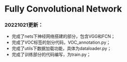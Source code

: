 # Fully Convolutional Network

### 20221021更新：

- 完成了nets下神经网络搭建的部分，包含VGG和FCN；
- 完成了VOC标签的划分代码，VOC_annotation.py；
- 完成了utils下数据加载功能，具体为dataloader.py；
- 完成了训练部分的代码编写，为train.py；



